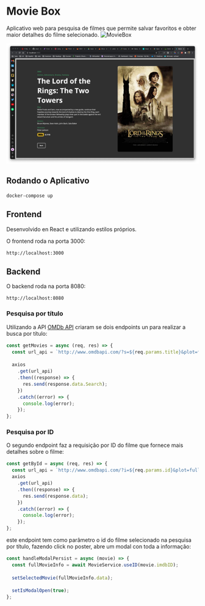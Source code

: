 # Movie Box

Aplicativo web para pesquisa de filmes que permite salvar favoritos e obter maior detalhes do filme selecionado.
![MovieBox](frontend/public/MovieBox.png)

![Modal](frontend/public/Modal.png)

## Rodando o Aplicativo

```
docker-compose up
```

## Frontend

Desenvolvido en React e utilizando estilos próprios.

O frontend roda na porta 3000:

```
http://localhost:3000
```

## Backend

O backend roda na porta 8080:

```
http://localhost:8080
```

### Pesquisa por título

Utilizando a API [OMDb API](http://www.omdbapi.com/) criaram se dois endpoints un para realizar a busca por título:

```js
const getMovies = async (req, res) => {
  const url_api = `http://www.omdbapi.com/?s=${req.params.title}&plot=full&apikey=${process.env.API_KEY}`;

  axios
    .get(url_api)
    .then((response) => {
      res.send(response.data.Search);
    })
    .catch((error) => {
      console.log(error);
    });
};
```

### Pesquisa por ID

O segundo endpoint faz a requisição por ID do filme que fornece mais detalhes sobre o filme:

```js
const getById = async (req, res) => {
  const url_api = `http://www.omdbapi.com/?i=${req.params.id}&plot=full&apikey=${process.env.API_KEY}`;
  axios
    .get(url_api)
    .then((response) => {
      res.send(response.data);
    })
    .catch((error) => {
      console.log(error);
    });
};
```

este endpoint tem como parâmetro o id do filme selecionado na pesquisa por título, fazendo click no poster, abre um modal con toda a informação:

```js
const handleModalPersist = async (movie) => {
  const fullMovieInfo = await MovieService.useID(movie.imdbID);

  setSelectedMovie(fullMovieInfo.data);

  setIsModalOpen(true);
};
```
